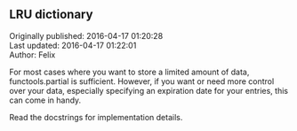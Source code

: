 ## LRU dictionary  
Originally published: 2016-04-17 01:20:28  
Last updated: 2016-04-17 01:22:01  
Author: Felix   
  
For most cases where you want to store a limited amount of data, functools.partial is sufficient. However, if you want or need more control over your data, especially specifying an expiration date for your entries, this can come in handy.

Read the docstrings for implementation details.